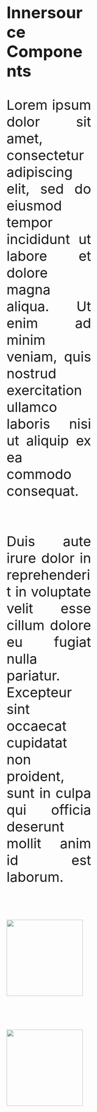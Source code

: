 <div>
<div style="text-align: left; font-size: 36px; text-align: justify; float: left; width: 44%; padding: 10px 50px 10px 50px;">

### Innersource Components

Lorem ipsum dolor sit amet, consectetur adipiscing elit, sed do eiusmod tempor incididunt ut labore et dolore
magna aliqua. Ut enim ad minim veniam, quis nostrud exercitation ullamco laboris nisi ut aliquip ex ea commodo
consequat.
<br><br><br>
Duis aute irure dolor in reprehenderit in voluptate velit esse cillum dolore eu fugiat nulla pariatur.
Excepteur sint occaecat cupidatat non proident, sunt in culpa qui officia deserunt mollit anim id est laborum.
</div>  
<div style="text-align: left; font-color: black; font-size: 36px; float: left; width: 44%; padding: 0px 50px 0px 50px;">
<br>
<img height="200px" src="images/innersource-components.png">
<br><br><br>
<img height="200px" src="images/automation.png">
</div>
</div>
